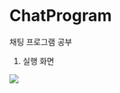 # ChatProgram
채팅 프로그램 공부

1. 실행 화면
<img src="![6vlvdk](https://user-images.githubusercontent.com/38073072/193663128-a7adf900-f6a8-43f4-bd11-18f4eef1a01c.gif)">
